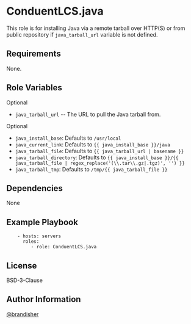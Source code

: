 ConduentLCS.java
=========

This role is for installing Java via a remote tarball over HTTP(S) or from public repository if `java_tarball_url` variable  is not defined.

Requirements
------------

None.

Role Variables
--------------
Optional
* `java_tarball_url` -- The URL to pull the Java tarball from.

Optional
* `java_install_base`: Defaults to `/usr/local`
* `java_current_link`: Defaults to `{{ java_install_base }}/java`
* `java_tarball_file`: Defaults to `{{ java_tarball_url | basename }}`
* `java_tarball_directory`: Defaults to `{{ java_install_base }}/{{ java_tarball_file | regex_replace('(\\.tar\\.gz|.tgz)', '') }}`
* `java_tarball_tmp`: Defaults to `/tmp/{{ java_tarball_file }}`

Dependencies
------------

None

Example Playbook
----------------

```
    - hosts: servers
      roles:
         - role: ConduentLCS.java
```

License
-------

BSD-3-Clause

Author Information
------------------

[@brandisher](https://github.com/brandisher)
